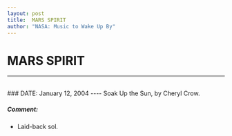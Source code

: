 ```yaml
---
layout: post
title:  MARS SPIRIT
author: "NASA: Music to Wake Up By"
---
```


# MARS SPIRIT
----
<br/>
### DATE: January 12, 2004
----
Soak Up the Sun, by Cheryl Crow.

##### Comment:
* Laid-back sol.
